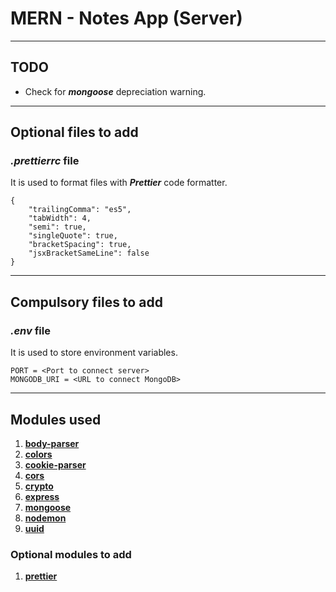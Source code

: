 # MERN - Notes App (Server)

---

## TODO

- Check for **_mongoose_** depreciation warning.

---

## Optional files to add

### _.prettierrc_ file

It is used to format files with **_Prettier_** code formatter.

    {
        "trailingComma": "es5",
        "tabWidth": 4,
        "semi": true,
        "singleQuote": true,
        "bracketSpacing": true,
        "jsxBracketSameLine": false
    }

---

## Compulsory files to add

### _.env_ file

It is used to store environment variables.

    PORT = <Port to connect server>
    MONGODB_URI = <URL to connect MongoDB>

---

## Modules used

1. **[body-parser](https://www.npmjs.com/package/body-parser)**
2. **[colors](https://www.npmjs.com/package/colors)**
3. **[cookie-parser](https://www.npmjs.com/package/cookie-parser)**
4. **[cors](https://www.npmjs.com/package/cors)**
5. **[crypto](https://nodejs.org/api/crypto.html)**
6. **[express](https://www.npmjs.com/package/express)**
7. **[mongoose](https://www.npmjs.com/package/mongoose)**
8. **[nodemon](https://www.npmjs.com/package/nodemon)**
9. **[uuid](https://www.npmjs.com/package/uuid)**

### Optional modules to add

1. **[prettier](https://www.npmjs.com/package/prettier)**
